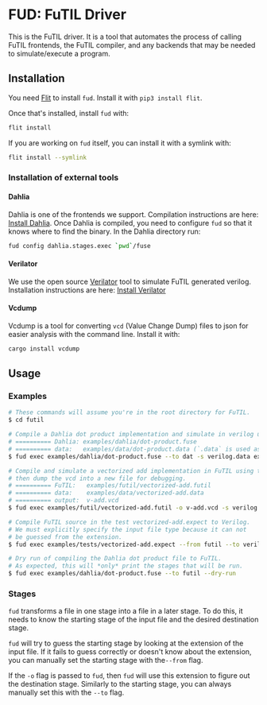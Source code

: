 # FUD: FuTIL Driver
This is the FuTIL driver. It is a tool that automates the process
of calling FuTIL frontends, the FuTIL compiler, and any backends that may
be needed to simulate/execute a program.

## Installation
You need [Flit](https://flit.readthedocs.io/en/latest/) to install `fud`.
Install it with `pip3 install flit`.

Once that's installed, install `fud` with:
```bash
flit install
```

If you are working on `fud` itself, you can install it with a symlink with:
```bash
flit install --symlink
```

### Installation of external tools
#### Dahlia
Dahlia is one of the frontends we support.
Compilation instructions are here: [Install Dahlia](https://github.com/cucapra/dahlia).
Once Dahlia is compiled, you need to configure `fud` so that it knows where to find
the binary.
In the Dahlia directory run:
```bash
fud config dahlia.stages.exec `pwd`/fuse
```


#### Verilator
We use the open source [Verilator](https://www.veripool.org/wiki/verilator) tool to simulate
FuTIL generated verilog. Installation instructions are here: [Install Verilator](https://www.veripool.org/projects/verilator/wiki/Installing)

#### Vcdump
Vcdump is a tool for converting `vcd` (Value Change Dump) files to json for easier analysis with the command line.
Install it with:
```bash
cargo install vcdump
```

## Usage
### Examples

```bash
# These commands will assume you're in the root directory for FuTIL.
$ cd futil

# Compile a Dahlia dot product implementation and simulate in verilog using the data provided.
# ========== Dahlia: examples/dahlia/dot-product.fuse
# ========== data:   examples/data/dot-product.data (`.data` is used as an extension alias for `.json`)
$ fud exec examples/dahlia/dot-product.fuse --to dat -s verilog.data examples/data/dot-product.data

# Compile and simulate a vectorized add implementation in FuTIL using the data provided,
# then dump the vcd into a new file for debugging.
# ========== FuTIL:   examples/futil/vectorized-add.futil
# ========== data:    examples/data/vectorized-add.data 
# ========== output:  v-add.vcd
$ fud exec examples/futil/vectorized-add.futil -o v-add.vcd -s verilog.data examples/data/vectorized-add.data

# Compile FuTIL source in the test vectorized-add.expect to Verilog.
# We must explicitly specify the input file type because it can not 
# be guessed from the extension.
$ fud exec examples/tests/vectorized-add.expect --from futil --to verilog

# Dry run of compiling the Dahlia dot product file to FuTIL. 
# As expected, this will *only* print the stages that will be run.
$ fud exec examples/dahlia/dot-product.fuse --to futil --dry-run
```

### Stages
`fud` transforms a file in one stage into a file in a later stage.
To do this, it needs to know the starting stage of the input file and the desired
destination stage.

`fud` will try to guess the starting stage by looking at the extension of the input file.
If it fails to guess correctly or doesn't know about the extension, you can manually set
the starting stage with the`--from` flag.

If the `-o` flag is passed to `fud`, then `fud` will use this extension to figure out the destination
stage. Similarly to the starting stage, you can always manually set this with the `--to` flag.
